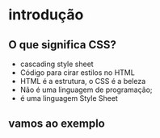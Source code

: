 # introdução

## O que significa CSS?
* cascading style sheet
* Código para cirar estilos no HTML
* HTML é a estrutura, o CSS é a beleza
* Não é uma linguagem de programação;
* é uma linguagem Style Sheet

## vamos ao exemplo